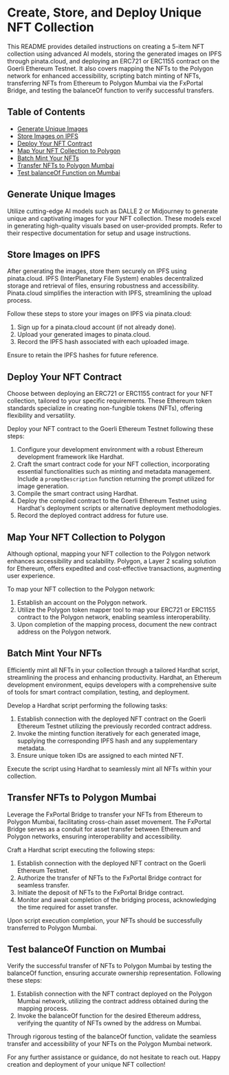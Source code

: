 # Create, Store, and Deploy Unique NFT Collection

This README provides detailed instructions on creating a 5-item NFT collection using advanced AI models, storing the generated images on IPFS through pinata.cloud, and deploying an ERC721 or ERC1155 contract on the Goerli Ethereum Testnet. It also covers mapping the NFTs to the Polygon network for enhanced accessibility, scripting batch minting of NFTs, transferring NFTs from Ethereum to Polygon Mumbai via the FxPortal Bridge, and testing the balanceOf function to verify successful transfers.

## Table of Contents

- [Generate Unique Images](#generate-unique-images)
- [Store Images on IPFS](#store-images-on-ipfs)
- [Deploy Your NFT Contract](#deploy-your-nft-contract)
- [Map Your NFT Collection to Polygon](#map-your-nft-collection-to-polygon)
- [Batch Mint Your NFTs](#batch-mint-your-nfts)
- [Transfer NFTs to Polygon Mumbai](#transfer-nfts-to-polygon-mumbai)
- [Test balanceOf Function on Mumbai](#test-balanceof-function-on-mumbai)

## Generate Unique Images

Utilize cutting-edge AI models such as DALLE 2 or Midjourney to generate unique and captivating images for your NFT collection. These models excel in generating high-quality visuals based on user-provided prompts. Refer to their respective documentation for setup and usage instructions.

## Store Images on IPFS

After generating the images, store them securely on IPFS using pinata.cloud. IPFS (InterPlanetary File System) enables decentralized storage and retrieval of files, ensuring robustness and accessibility. Pinata.cloud simplifies the interaction with IPFS, streamlining the upload process.

Follow these steps to store your images on IPFS via pinata.cloud:

1. Sign up for a pinata.cloud account (if not already done).
2. Upload your generated images to pinata.cloud.
3. Record the IPFS hash associated with each uploaded image.

Ensure to retain the IPFS hashes for future reference.

## Deploy Your NFT Contract

Choose between deploying an ERC721 or ERC1155 contract for your NFT collection, tailored to your specific requirements. These Ethereum token standards specialize in creating non-fungible tokens (NFTs), offering flexibility and versatility.

Deploy your NFT contract to the Goerli Ethereum Testnet following these steps:

1. Configure your development environment with a robust Ethereum development framework like Hardhat.
2. Craft the smart contract code for your NFT collection, incorporating essential functionalities such as minting and metadata management. Include a `promptDescription` function returning the prompt utilized for image generation.
3. Compile the smart contract using Hardhat.
4. Deploy the compiled contract to the Goerli Ethereum Testnet using Hardhat's deployment scripts or alternative deployment methodologies.
5. Record the deployed contract address for future use.

## Map Your NFT Collection to Polygon

Although optional, mapping your NFT collection to the Polygon network enhances accessibility and scalability. Polygon, a Layer 2 scaling solution for Ethereum, offers expedited and cost-effective transactions, augmenting user experience.

To map your NFT collection to the Polygon network:

1. Establish an account on the Polygon network.
2. Utilize the Polygon token mapper tool to map your ERC721 or ERC1155 contract to the Polygon network, enabling seamless interoperability.
3. Upon completion of the mapping process, document the new contract address on the Polygon network.

## Batch Mint Your NFTs

Efficiently mint all NFTs in your collection through a tailored Hardhat script, streamlining the process and enhancing productivity. Hardhat, an Ethereum development environment, equips developers with a comprehensive suite of tools for smart contract compilation, testing, and deployment.

Develop a Hardhat script performing the following tasks:

1. Establish connection with the deployed NFT contract on the Goerli Ethereum Testnet utilizing the previously recorded contract address.
2. Invoke the minting function iteratively for each generated image, supplying the corresponding IPFS hash and any supplementary metadata.
3. Ensure unique token IDs are assigned to each minted NFT.

Execute the script using Hardhat to seamlessly mint all NFTs within your collection.

## Transfer NFTs to Polygon Mumbai

Leverage the FxPortal Bridge to transfer your NFTs from Ethereum to Polygon Mumbai, facilitating cross-chain asset movement. The FxPortal Bridge serves as a conduit for asset transfer between Ethereum and Polygon networks, ensuring interoperability and accessibility.

Craft a Hardhat script executing the following steps:

1. Establish connection with the deployed NFT contract on the Goerli Ethereum Testnet.
2. Authorize the transfer of NFTs to the FxPortal Bridge contract for seamless transfer.
3. Initiate the deposit of NFTs to the FxPortal Bridge contract.
4. Monitor and await completion of the bridging process, acknowledging the time required for asset transfer.

Upon script execution completion, your NFTs should be successfully transferred to Polygon Mumbai.

## Test balanceOf Function on Mumbai

Verify the successful transfer of NFTs to Polygon Mumbai by testing the balanceOf function, ensuring accurate ownership representation. Following these steps:

1. Establish connection with the NFT contract deployed on the Polygon Mumbai network, utilizing the contract address obtained during the mapping process.
2. Invoke the balanceOf function for the desired Ethereum address, verifying the quantity of NFTs owned by the address on Mumbai.

Through rigorous testing of the balanceOf function, validate the seamless transfer and accessibility of your NFTs on the Polygon Mumbai network.

For any further assistance or guidance, do not hesitate to reach out. Happy creation and deployment of your unique NFT collection!
